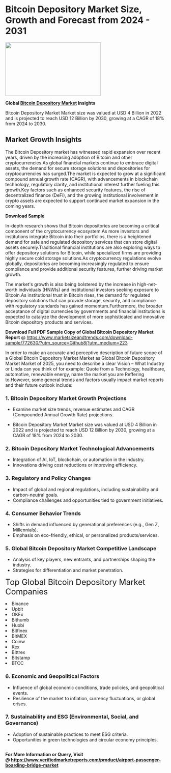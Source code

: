 <H1>Bitcoin Depository Market Size, Growth and Forecast from 2024 - 2031</H1><img class="aligncenter size-medium wp-image-584254" src="https://thirdeyenews.in/wp-content/uploads/2024/09/Global-Market-Research-300x168.jpeg" alt="" width="300" height="168" /><p><strong>Global&nbsp;<a href="https://www.marketsizeandtrends.com/download-sample/772630/?utm_source=Github8j?utm_medium=223">Bitcoin Depository Market</a> Insights</strong></p><p>Bitcoin Depository Market Market size was valued at USD 4 Billion in 2022 and is projected to reach USD 12 Billion by 2030, growing at a CAGR of 18% from 2024 to 2030.</p><p><h2>Market Growth Insights</h2> <p>The Bitcoin Depository market has witnessed rapid expansion over recent years, driven by the increasing adoption of Bitcoin and other cryptocurrencies.As global financial markets continue to embrace digital assets, the demand for secure storage solutions and depositories for cryptocurrencies has surged.The market is expected to grow at a significant compound annual growth rate (CAGR), with advancements in blockchain technology, regulatory clarity, and institutional interest further fueling this growth.Key factors such as enhanced security features, the rise of decentralized finance (DeFi), and the growing institutional involvement in crypto assets are expected to support continued market expansion in the coming years.</p> <p><strong>Download Sample</strong></p> <p>In-depth research shows that Bitcoin depositories are becoming a critical component of the cryptocurrency ecosystem.As more investors and institutions integrate Bitcoin into their portfolios, there is a heightened demand for safe and regulated depository services that can store digital assets securely.Traditional financial institutions are also exploring ways to offer depository solutions for Bitcoin, while specialized firms are providing highly secure cold storage solutions.As cryptocurrency regulations evolve globally, depositories are becoming increasingly regulated to ensure compliance and provide additional security features, further driving market growth.</p> <p>The market's growth is also being bolstered by the increase in high-net-worth individuals (HNWIs) and institutional investors seeking exposure to Bitcoin.As institutional trust in Bitcoin rises, the demand for regulated depository solutions that can provide storage, security, and compliance with regulatory standards has gained momentum.Furthermore, the broader acceptance of digital currencies by governments and financial institutions is expected to catalyze the development of more sophisticated and innovative Bitcoin depository products and services.</p> <p><span class=""><strong>Download Full PDF Sample Copy of Global Bitcoin Depository Market Report</strong> @ <a href="https://www.marketsizeandtrends.com/download-sample/772630/?utm_source=Github8j?utm_medium=223" target="_blank">https://www.marketsizeandtrends.com/download-sample/772630/?utm_source=Github8j?utm_medium=223</a></span></p><p>In order to make an accurate and perceptive description of future scope of a Global&nbsp;Bitcoin Depository Market Market as Global&nbsp;Bitcoin Depository Market Market of 2025, you need to describe a clear Vision &ndash; What Industry or Linda can you think of for example: Quote from a Technology, healthcare, automotive, renewable energy, name the market you are Reffering to.However, some general trends and factors usually impact market reports and their future outlook include:</p><h3>1.&nbsp;<strong>Bitcoin Depository Market Growth Projections</strong></h3><ul><li>Examine market size trends, revenue estimates and CAGR (Compounded Annual Growth Rate) projections.</li><li><p>Bitcoin Depository Market Market size was valued at USD 4 Billion in 2022 and is projected to reach USD 12 Billion by 2030, growing at a CAGR of 18% from 2024 to 2030.</p></li></ul><h3>2.&nbsp;<strong>Bitcoin Depository Market Technological Advancements</strong></h3><ul><li>Integration of AI, IoT, blockchain, or automation in the industry.</li><li>Innovations driving cost reductions or improving efficiency.</li></ul><h3>3.&nbsp;<strong>Regulatory and Policy Changes</strong></h3><ul><li>Impact of global and regional regulations, including sustainability and carbon-neutral goals.</li><li>Compliance challenges and opportunities tied to government initiatives.</li></ul><h3>4.&nbsp;<strong>Consumer Behavior Trends</strong></h3><ul><li>Shifts in demand influenced by generational preferences (e.g., Gen Z, Millennials).</li><li>Emphasis on eco-friendly, ethical, or personalized products/services.</li></ul><h3>5.&nbsp;<strong>Global Bitcoin Depository Market Competitive Landscape</strong></h3><ul><li>Analysis of key players, new entrants, and partnerships shaping the industry.</li><li>Strategies for differentiation and market penetration.</li></ul><p data-pm-slice="1 1 []"><span style="color: inherit; font-family: inherit; font-size: 25px;">Top Global Bitcoin Depository Market Companies</span></p><div class="" data-test-id=""><p><li>Binance</li><li> Upbit</li><li> OKEx</li><li> Bithumb</li><li> Huobi</li><li> Bitfinex</li><li> BitMEX</li><li> Coinw</li><li> Kex</li><li> Bittrex</li><li> Bitstamp</li><li> BTCC</li></p></div><h3>6.&nbsp;<strong>Economic and Geopolitical Factors</strong></h3><ul><li>Influence of global economic conditions, trade policies, and geopolitical events.</li><li>Resilience of the market to inflation, currency fluctuations, or global crises.</li></ul><h3>7.&nbsp;<strong>Sustainability and ESG (Environmental, Social, and Governance)</strong></h3><ul><li>Adoption of sustainable practices to meet ESG criteria.</li><li>Opportunities in green technologies and circular economy principles.</li></ul><h2><strong style="font-size: 14px;">For More Information or Query, Visit @&nbsp;</strong><a style="background-color: #ffffff; font-size: 14px;" href="https://www.marketsizeandtrends.com/report/bitcoin-depository-market/" target="_blank">https://www.verifiedmarketreports.com/product/airport-passenger-boarding-bridge-market</a></h2>